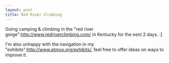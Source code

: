 ```yaml
--- 
layout: post
title: Red River Climbing
---
```

Going camping & climbing in the "red river gorge":http://www.redriverclimbing.com/ in Kentucky for the next 2 days. :]

I'm also unhappy with the navigation in my "exhibits":http://www.atmos.org/exhibits/, feel free to offer ideas on ways to improve it.
